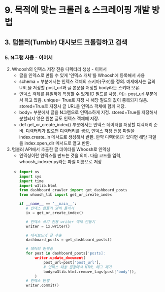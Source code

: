 # 9. 목적에 맞는 크롤러 & 스크레이핑 개발 방법
## 3. 텀블러(Tumblr) 대시보드 크롤링하고 검색
### 5. N그램 사용 - 이어서
2. Whoosh의 인덱스 저장 전용 디렉터리 생성 - 이어서
   - 글을 인덱스로 만들 수 있게 '인덱스 개체'를 Whoosh에 등록해서 사용
   - schema = 부분에서는 인덱스 객체의 스키마(구조)를 정의. 예제에서는 글의 URL을 저장할 post_url과 글 본문을 저장할 body라는 스키마 보유.
   - 인덱스 객체를 유일하게 특정할 수 있게 ID 필드를 사용. 이는 post_url 부분에서 하고 있음. unique= True로 지정 시 해당 필드의 값이 중복되지 않음. stored=True로 지정시 글 URL을 인덱스 객체에 함께 저장.
   - body= 부분에서 글을 N그램으로 인덱스하게 지정. stored=True를 지정해서 분할되지 않은 원본 글도 인덱스 객체에 저장.
   - def get_or_create_index() 부분에서는 인덱스 데이터를 저장할 디렉터리 준비. 디렉터리가 없으면 디렉터리를 생성, 인덱스 저장 전용 파일을 index.create_in 메서드로 생성해서 반환. 만약 디렉터리가 있다면 해당 파일을 index.open_dir 메서드로 열고 반환.
3. 텀블러 API에서 추출한 글 데이터를 Whoosh로 인덱싱
   - 인덱싱이란 인덱스를 만드는 것을 의미. 다음 코드를 입력, whoosh_indexer.py라는 파일 이름으로 저장
   - ```python
     import os
     import sys
     import time
     import w3lib.html
     from dashboard_crawler import get_dashboard_posts
     from whoosh_lib import get_or_create_index

     if __name__ == '__main__':
        # 인덱스 핸들러 읽어 들이기
        ix = get_or_create_index()

        # 인덱스 쓰기 전용 writer 객체 만들기
        writer = ix.writer()

        # 대시보드의 글 추출
        dashboard_posts = get_dashboard_posts()

        # 데이터 인덱싱
        for post in dashboard_posts['posts]:
            writer.update_document(
                post_url=post['post_url'],
                # 인덱스 대상 문장에서 HTML 태그 제거
                body=w3lib.html.remove_tags(post['body']),
            )
        # 인덱스 반영
        writer.commit()
     ```